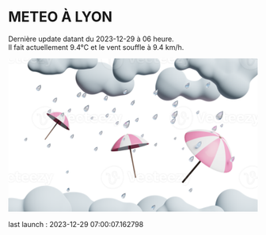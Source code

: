 # METEO À LYON

Dernière update datant du 2023-12-29 à 06 heure.  
Il fait actuellement 9.4°C et le vent souffle à 9.4 km/h.      

![](./.github/rain.png)

last launch : 2023-12-29 07:00:07.162798
